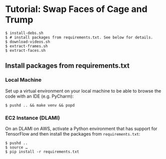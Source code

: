 # Tutorial: Swap Faces of Cage and Trump

    $ install-debs.sh
    $ # install packages from requirements.txt. See below for details.
    $ download-videos.sh
    $ extract-frames.sh
    $ extract-faces.sh

## Install packages from requirements.txt

### Local Machine

Set up a virtual environment on your local machine to be able to browse the code
with an IDE (e.g. PyCharm):

    $ pushd .. && make venv && popd

### EC2 Instance (DLAMI)

On an DLAMI on AWS, activate a Python environment that has support for
TensorFlow and then install the packages from `requirements.txt`:

    $ pushd ..
    $ source …
    $ pip install -r requirements.txt
